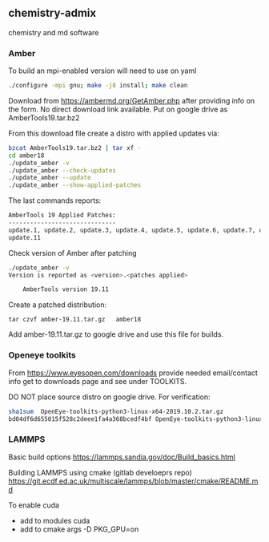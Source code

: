 ## chemistry-admix
chemistry and md software

### Amber

To build an mpi-enabled version will need to use on yaml
```bash
./configure -mpi gnu; make -j8 install; make clean
```

Download from https://ambermd.org/GetAmber.php after providing info on the form.
No direct download link available. Put on google drive as AmberTools19.tar.bz2 

From this download file create a distro with applied updates via:

```bash
bzcat AmberTools19.tar.bz2 | tar xf -
cd amber18
./update_amber -v
./update_amber --check-updates
./update_amber --update
./update_amber --show-applied-patches
```
The last commands reports:
```txt
AmberTools 19 Applied Patches:
------------------------------
update.1, update.2, update.3, update.4, update.5, update.6, update.7, update.8, update.9, update.10,
update.11 

```

Check version of Amber after patching
```bash
./update_amber -v
Version is reported as <version>.<patches applied>

	AmberTools version 19.11
```

Create a patched distribution:
```
tar czvf amber-19.11.tar.gz   amber18
```

Add amber-19.11.tar.gz to google drive and use this file for builds. 

### Openeye toolkits

From https://www.eyesopen.com/downloads provide needed email/contact info
get to  downloads page and see under TOOLKITS.

DO NOT place source distro on google drive. For verification:
```bash
sha1sum  OpenEye-toolkits-python3-linux-x64-2019.10.2.tar.gz
bd04df6d655015f528c2deee1fa4a368bcedf4bf OpenEye-toolkits-python3-linux-x64-2019.10.2.tar.gz
```

### LAMMPS 

Basic build options
https://lammps.sandia.gov/doc/Build_basics.html

Building LAMMPS using cmake (gitlab  develoeprs repo)
https://git.ecdf.ed.ac.uk/multiscale/lammps/blob/master/cmake/README.md

To enable cuda
- add to modules cuda
- add to cmake args -D PKG_GPU=on

